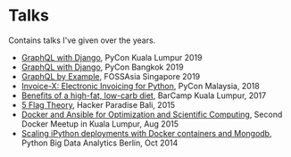 # Talks

Contains talks I've given over the years.

- [GraphQL with Django](https://m3nu.github.io/talks/?u=graphql-django-kl.md), PyCon Kuala Lumpur 2019
- [GraphQL with Django](https://m3nu.github.io/talks/?u=graphql-django.md), PyCon Bangkok 2019
- [GraphQL by Example](https://m3nu.github.io/talks/?u=graphql.md), FOSSAsia Singapore 2019
- [Invoice-X: Electronic Invoicing for Python](https://m3nu.github.io/pycon-invoicex.pdf), PyCon Malaysia, 2018
- [Benefits of a high-fat, low-carb diet](https://m3nu.github.io/talks/?u=keto.md), BarCamp Kuala Lumpur, 2017
- [5 Flag Theory](https://m3nu.github.io/talks/?u=flags.md), Hacker Paradise Bali, 2015
- [Docker and Ansible for Optimization and Scientific Computing](https://m3nu.github.io/talks/docker-KUL-2015.html), Second Docker Meetup in Kuala Lumpur, Aug 2015
- [Scaling iPython deployments with Docker containers and Mongodb](https://m3nu.github.io/talks/docker-BER-2014.html), Python Big Data Analytics Berlin, Oct 2014